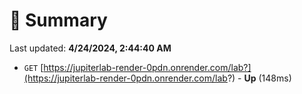 # 📖 Summary
Last updated: **4/24/2024, 2:44:40 AM**

- `GET` [https://jupiterlab-render-0pdn.onrender.com/lab?](https://jupiterlab-render-0pdn.onrender.com/lab?) - **Up** (148ms)
